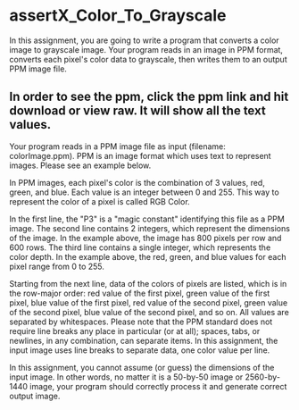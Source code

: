 # assertX_Color_To_Grayscale
In this assignment, you are going to write a program that converts a color image to grayscale image.  Your program reads in an image in PPM format, converts each pixel's color data to grayscale, then writes them to an output PPM image file.

## In order to see the ppm, click the ppm link and hit download or view raw. It will show all the text values.

Your program reads in a PPM image file as input (filename: colorImage.ppm).  PPM is an image format which uses text to represent images.  Please see an example below.

In PPM images, each pixel's color is the combination of 3 values, red, green, and blue.  Each value is an integer between 0 and 255.  This way to represent the color of a pixel is called RGB Color.

In the first line, the "P3" is a "magic constant" identifying this file as a PPM image.  The second line contains 2 integers, which represent the dimensions of the image.  In the example above, the image has 800 pixels per row and 600 rows.  The third line contains a single integer, which represents the color depth.  In the example above, the red, green, and blue values for each pixel range from 0 to 255.

Starting from the next line, data of the colors of pixels are listed, which is in the row-major order: red value of the first pixel, green value of the first pixel, blue value of the first pixel, red value of the second pixel, green value of the second pixel, blue value of the second pixel, and so on.  All values are separated by whitespaces.  Please note that the PPM standard does not require line breaks any place in particular (or at all); spaces, tabs, or newlines, in any combination, can separate items.  In this assignment, the input image uses line breaks to separate data, one color value per line.

In this assignment, you cannot assume (or guess) the dimensions of the input image.  In other words, no matter it is a 50-by-50 image or 2560-by-1440 image, your program should correctly process it and generate correct output image.

